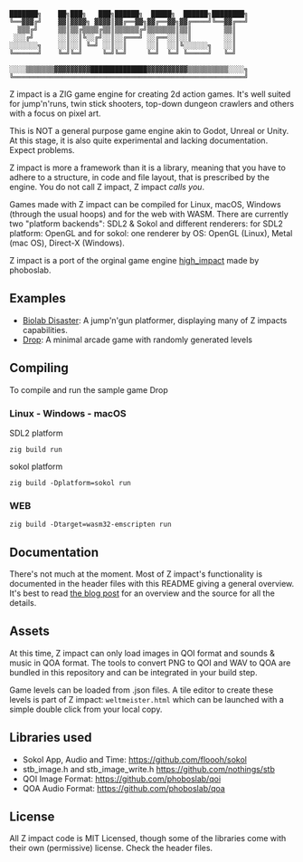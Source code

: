 
    ███████╗    ██╗███╗   ███╗██████╗  █████╗  ██████╗████████╗
    ╚══▓▓▓╔╝    ▓▓║▓▓▓▓╗ ▓▓▓▓║▓▓╔══▓▓╗▓▓╔══▓▓╗▓▓╔════╝╚══▓▓╔══╝
      ▒▒▒╔╝     ▒▒║▒▒╔▒▒▒▒╔▒▒║▒▒▒▒▒▒╔╝▒▒▒▒▒▒▒║▒▒║        ▒▒║   
     ░░░╔╝      ░░║░░║╚░░╔╝░░║░░╔═══╝ ░░╔══░░║░░║        ░░║   
    ░░░░░░░╗    ░░║░░║ ╚═╝ ░░║░░║     ░░║  ░░║╚░░░░░░╗   ░░║   
    ╚══════╝    ╚═╝╚═╝     ╚═╝╚═╝     ╚═╝  ╚═╝ ╚═════╝   ╚═╝   

    ░░░░▒▒▒▒▒▒▒▓▓▓▓▓▓▓▓▓██████████████▓▓▓▓▓▓▓▓▓▓▒▒▒▒▒▒▒▒▒▒░░░░╗
    ╚═════════════════════════════════════════════════════════╝
                                                           
Z impact is a ZIG game engine for creating 2d action games. It's well suited
for jump'n'runs, twin stick shooters, top-down dungeon crawlers and others with 
a focus on pixel art.

This is NOT a general purpose game engine akin to Godot, Unreal or Unity. At
this stage, it is also quite experimental and lacking documentation. Expect
problems.

Z impact is more a framework than it is a library, meaning that you have to
adhere to a structure, in code and file layout, that is prescribed by the 
engine. You do not call Z impact, Z impact _calls you_.

Games made with Z impact can be compiled for Linux, macOS, Windows (through the usual hoops) and for the web with WASM. There are currently two "platform backends": SDL2 & Sokol and different renderers: for SDL2 platform: OpenGL and for sokol: one renderer by OS: OpenGL (Linux), Metal (mac OS), Direct-X (Windows).

Z impact is a port of the orginal game engine [high_impact](https://github.com/phoboslab/high_impact/tree/master) made by phoboslab.

## Examples

- [Biolab Disaster](https://github.com/scemino/z_biolab): A jump'n'gun 
platformer, displaying many of Z impacts capabilities.
- [Drop](https://github.com/scemino/z_impact/tree/main/samples/zdrop): A minimal arcade game with
randomly generated levels


## Compiling

To compile and run the sample game Drop

### Linux - Windows - macOS

SDL2 platform

```shell
zig build run
```

sokol platform
```shell
zig build -Dplatform=sokol run
```

### WEB

```shell
zig build -Dtarget=wasm32-emscripten run 
```

## Documentation

There's not much at the moment. Most of Z impact's functionality is 
documented in the header files with this README giving a general overview.
It's best to read [the blog post](https://phoboslab.org/log/2024/08/high_impact)
for an overview and the source for all the details.


## Assets

At this time, Z impact can only load images in QOI format and sounds & music 
in QOA format. The tools to convert PNG to QOI and WAV to QOA are bundled in 
this repository and can be integrated in your build step.

Game levels can be loaded from .json files. A tile editor to create these levels
is part of Z impact: `weltmeister.html` which can be launched with a simple
double click from your local copy.

## Libraries used

- Sokol App, Audio and Time: https://github.com/floooh/sokol
- stb_image.h and stb_image_write.h https://github.com/nothings/stb
- QOI Image Format: https://github.com/phoboslab/qoi
- QOA Audio Format: https://github.com/phoboslab/qoa

## License

All Z impact code is MIT Licensed, though some of the libraries 
come with their own (permissive) license. Check the header files.
